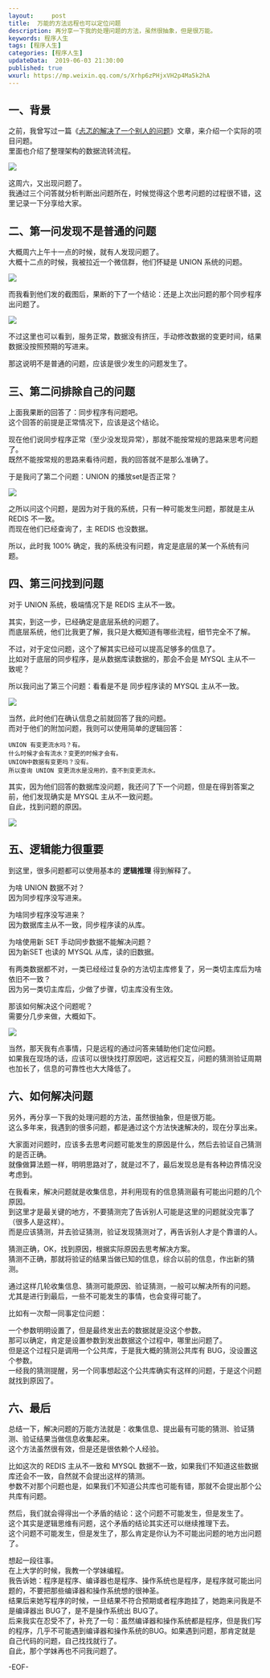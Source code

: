 ```yaml
---   
layout:     post  
title:  万能的方法远程也可以定位问题  
description: 再分享一下我的处理问题的方法，虽然很抽象，但是很万能。  
keywords: 程序人生  
tags: [程序人生]    
categories: [程序人生]  
updateData:  2019-06-03 21:30:00  
published: true  
wxurl: https://mp.weixin.qq.com/s/Xrhp6zPHjxVH2p4Ma5k2hA  
---  
```



## 一、背景  


之前，我曾写过一篇《[忐忑的解决了一个别人的问题](https://mp.weixin.qq.com/s/3RXfkmoU3JQ14o15EzqRUQ)》文章，来介绍一个实际的项目问题。  
里面也介绍了整理架构的数据流转流程。  


![](http://res2019.tiankonguse.com/images/2019/05/17/001.png)  


这周六，又出现问题了。  
我通过三个问答就分析判断出问题所在，时候觉得这个思考问题的过程很不错，这里记录一下分享给大家。  


## 二、第一问发现不是普通的问题    


大概周六上午十一点的时候，就有人发现问题了。  
大概十二点的时候，我被拉近一个微信群，他们怀疑是 UNION 系统的问题。  


![](http://res2019.tiankonguse.com/images/2019/06/03/001.png)  


而我看到他们发的截图后，果断的下了一个结论：还是上次出问题的那个同步程序出问题了。  


![](http://res2019.tiankonguse.com/images/2019/06/03/002.png)  


不过这里也可以看到，服务正常，数据没有挤压，手动修改数据的变更时间，结果数据没按照预期的写进来。  


那这说明不是普通的问题，应该是很少发生的问题发生了。  


## 三、第二问排除自己的问题  


上面我果断的回答了：同步程序有问题吧。  
这个回答的前提是正常情况下，应该是这个结论。  


现在他们说同步程序正常（至少没发现异常），那就不能按常规的思路来思考问题了。  
既然不能按常规的思路来看待问题，我的回答就不是那么准确了。  


于是我问了第二个问题：UNION 的播放set是否正常？  


![](http://res2019.tiankonguse.com/images/2019/06/03/003.png)  


之所以问这个问题，是因为对于我的系统，只有一种可能发生问题，那就是主从 REDIS 不一致。  
而现在他们已经查询了，主 REDIS 也没数据。  


所以，此时我 100% 确定，我的系统没有问题，肯定是底层的某一个系统有问题。  


## 四、第三问找到问题  


对于 UNION 系统，极端情况下是 REDIS 主从不一致。  


其实，到这一步，已经确定是底层系统的问题了。  
而底层系统，他们比我更了解，我只是大概知道有哪些流程，细节完全不了解。  


不过，对于定位问题，这个了解其实已经可以提高足够多的信息了。  
比如对于底层的同步程序，是从数据库读数据的，那会不会是 MYSQL 主从不一致呢？  


所以我问出了第三个问题：看看是不是 同步程序读的 MYSQL 主从不一致。  


![](http://res2019.tiankonguse.com/images/2019/06/03/004.png)  


当然，此时他们在确认信息之前就回答了我的问题。  
而对于他们的附加问题，我则可以使用简单的逻辑回答：  


```
UNION 有变更流水吗？有。  
什么时候才会有流水？变更的时候才会有。  
UNION中数据有变更吗？没有。  
所以查询 UNION 变更流水是没用的，查不到变更流水。  
```


其实，因为他们回答的数据库没问题，我还问了下一个问题，但是在得到答案之前，他们发现确实是 MYSQL 主从不一致问题。  
自此，找到问题的原因。  


![](http://res2019.tiankonguse.com/images/2019/06/03/005.png)  


## 五、逻辑能力很重要  


到这里，很多问题都可以使用基本的 **逻辑推理** 得到解释了。  


为啥 UNION 数据不对？  
因为同步程序没写进来。  


为啥同步程序没写进来？  
因为数据库主从不一致，同步程序读的从库。  


为啥使用新 SET 手动同步数据不能解决问题？  
因为新SET 也读的 MYSQL 从库，读的旧数据。  


有两类数据都不对，一类已经经过复杂的方法切主库修复了，另一类切主库后为啥依旧不一致？  
因为另一类切主库后，少做了步骤，切主库没有生效。  


那该如何解决这个问题呢？  
需要分几步来做，大概如下。  


![](http://res2019.tiankonguse.com/images/2019/06/03/005.png)  


当然，那天我有点事情，只是远程的通过问答来辅助他们定位问题。  
如果我在现场的话，应该可以很快找打原因吧，这远程交互，问题的猜测验证周期也加长了，信息的可靠性也大大降低了。  


## 六、如何解决问题  


另外，再分享一下我的处理问题的方法，虽然很抽象，但是很万能。  
这么多年来，我遇到的很多问题，都是通过这个方法快速解决的，现在分享出来。  



大家面对问题时，应该多去思考问题可能发生的原因是什么，然后去验证自己猜测的是否正确。    
就像做算法题一样，明明思路对了，就是过不了，最后发现总是有各种边界情况没考虑到。  


在我看来，解决问题就是收集信息，并利用现有的信息猜测最有可能出问题的几个原因。  
到这里才是最关键的地方，不要猜测完了告诉别人可能是这里的问题就没完事了（很多人是这样）。  
而是应该猜测，并去验证猜测，验证发现猜测对了，再告诉别人才是个靠谱的人。  


猜测正确，OK，找到原因，根据实际原因去思考解决方案。  
猜测不正确，那就将验证的结果当做已知的信息，综合以前的信息，作出新的猜测。  


通过这样几轮收集信息、猜测可能原因、验证猜测，一般可以解决所有的问题。  
尤其是进行到最后，一些不可能发生的事情，也会变得可能了。  


比如有一次帮一同事定位问题：  


一个参数明明设置了，但是最终发出去的数据就是没这个参数。  
那可以确定，肯定是设置参数到发出数据这个过程中，哪里出问题了。  
但是这个过程只是调用一个公共库，于是我大概的猜测公共库有 BUG，没设置这个参数。  
一经我的猜测提醒，另一个同事想起这个公共库确实有这样的问题，于是这个问题就找到原因了。  



## 六、最后  
 

总结一下，解决问题的万能方法就是：收集信息、提出最有可能的猜测、验证猜测、验证结果当做信息收集起来。  
这个方法虽然很有效，但是还是很依赖个人经验。  


比如这次的 REDIS 主从不一致和 MYSQL 数据不一致，如果我们不知道这些数据库还会不一致，自然就不会提出这样的猜测。  
参数不对那个问题也是，如果我们不知道公共库也可能有错，那就不会提出那个公共库有问题。  


然后，我们就会得得出一个矛盾的结论：这个问题不可能发生，但是发生了。  
这个其实是逻辑思维有问题，这个矛盾的结论其实还可以继续推理下去。  
这个问题不可能发生，但是发生了，那么肯定是你认为不可能出问题的地方出问题了。  


想起一段往事。  
在上大学的时候，我教一个学妹编程。  
我告诉她：程序是程序、编译器也是程序、操作系统也是程序，是程序就可能出问题的，不要把那些编译器和操作系统想的很神圣。  
结果后来她写程序的时候，一旦结果不符合预期或者程序跑挂了，她跑来问我是不是编译器出 BUG了，是不是操作系统出 BUG了。  
后来我实在忍受不了，补充了一句：虽然编译器和操作系统都是程序，但是我们写的程序，几乎不可能遇到编译器和操作系统的BUG。如果遇到问题，那肯定就是自己代码的问题，自己找找就行了。  
自此，那个学妹再也不问我问题了。  



-EOF-  

